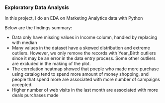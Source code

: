### Exploratory Data Analysis

In this project, I do an EDA on Marketing  Analytics data with Python

Below are the findings summary:

- Data only have missing values in Income column, handled by replacing with median
- Many values in the dataset have a skewed distribution and extreme outliers. However, we only remove the records with Year_Birth outliers since it may be an error in  the data entry process. Some other outliers are excluded in the making of the plot.
- The correlation heatmap showed that poeple who made more purchase using catalog tend to spend more amount of money shopping, and people that spend more are           associated with more number of campaigns accepted.
- Higher number of web visits in the last month are associated with more deals purchases made
